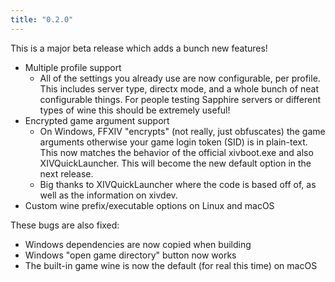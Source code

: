 ```yaml
---
title: "0.2.0"
---
```


This is a major beta release which adds a bunch new features!

- Multiple profile support
  - All of the settings you already use are now configurable, per profile. This includes server type, directx mode, and a whole bunch of neat configurable things. For people testing Sapphire servers or different types of wine this should be extremely useful!
- Encrypted game argument support
  - On Windows, FFXIV "encrypts" (not really, just obfuscates) the game arguments otherwise your game login token (SID) is in plain-text. This now matches the behavior of the official xivboot.exe and also XIVQuickLauncher. This will become the new default option in the next release.
  - Big thanks to XIVQuickLauncher where the code is based off of, as well as the information on xivdev.
- Custom wine prefix/executable options on Linux and macOS

These bugs are also fixed:

- Windows dependencies are now copied when building
- Windows "open game directory" button now works
- The built-in game wine is now the default (for real this time) on macOS
